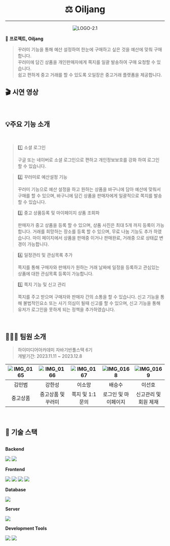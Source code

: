 <div align="center">

# ⚖️ Oiljang

</div>

<hr>

<p align="center">
  <img src="https://github.com/Merge-co/.github/assets/137472733/1ddc1da6-1bb3-4a6a-bec1-10cb49afa57a" alt="LOGO-2.1">
</p>

 🎤 **프로젝트, Oiljang**

> 꾸러미 기능을 통해 예산 설정하여 한눈에 구매하고 싶은 것을 예산에 맞춰 구매합니다.  
> 꾸러미에 담긴 상품을 개인판매자에게 쪽지를 일괄 발송하여 구매 요청할 수 있습니다.  
> 쉽고 편하게 중고 거래를 할 수 있도록 오일장은 중고거래 플랫폼을 제공합니다.


## 🎬 시연 영상


</br>

## 💡주요 기능 소개
</br>

> 1️⃣ 소셜 로그인 
>
> 구글 또는 네이버로 소셜 로그인으로 편하고 개인정보보호를 강화 하여 로그인 할 수 있습니다.
 
> 2️⃣ 꾸러미로 예산설정 기능
>
> 꾸러미 기능으로 예산 설정을 하고 원하는 상품을 바구니에 담아 예산에 맞춰서 구매를 할 수 있으며,
> 바구니에 담긴 상품을 판매자에게 일괄적으로 쪽지를 발송 할 수 있습니다.

> 3️⃣ 중고 상품등록 및 마이페이지 상품 조회파
>
> 판매자가 중고 상품을 등록 할 수 있으며, 상품 사진은 최대 5개 까지 등록이 가능합니다.
> 거래를 희망하는 장소를 등록 할 수 있으며, 무료 나눔 기능도 추가 하였습니다.
> 마이 페이지에서 상품을 판매중 이거나 판매완료, 거래중 으로 상태값 변경이 가능합니다.

> 4️⃣ 일정관리 및 관심목록 추가 
>
> 쪽지를 통해 구매자와 판매자가 원하는 거래 날짜에 일정을 등록하고 관심있는 상품에 대한 관심목록 등록이 가능합니다.

> 5️⃣ 쪽지 기능 및 신고 관리 
>
> 쪽지를 주고 받으며 구매자와 판매자 간의 소통을 할 수 있습니다.
> 신고 기능을 통해 불법적인요소 또는 사기 의심이 될때 신고를 할 수 있으며, 신고 기능을 통해 유저가 로그인을 못하게 되는 정책을 추가하였습니다.


</br>

## 🧑‍🤝‍🧑 팀원 소개
</hr>

> 하이미디어아카데미 자바기반풀스택 6기 </br>
> 개발기간: 2023.11.11 ~ 2023.12.8
					
| <div align="center">![IMG_0165](https://github.com/Merge-co/.github/assets/137472733/453e0d8d-ebb1-4af4-85cd-7fabe8a90591)</div> | <div align="center">![IMG_0166](https://github.com/Merge-co/.github/assets/137472733/ff0240cb-0d68-4784-9a25-95062954d90b)</div> | <div align="center">![IMG_0167](https://github.com/Merge-co/.github/assets/137472733/2ce10fa0-3849-42d3-acf3-ce0773735f77)</div> | <div align="center">![IMG_0168](https://github.com/Merge-co/.github/assets/137472733/a7db652f-1c4f-4ecd-8d22-2ec11e7d7d11)</div> | <div align="center">![IMG_0169](https://github.com/Merge-co/.github/assets/137472733/92f61002-1717-4f63-a7a9-369db05a1b40)</div> | 
| ----- | ------- | ------ | ------- | ------ |
| <div align="center">김민범</div> | <div align="center">강한성</div> | <div align="center">이소망</div> | <div align="center">배승수</div> | <div align="center">이선호</div> |
| <div align="center">중고상품</div> | <div align="center">중고상품 및 꾸러미</div> | <div align="center">쪽지 및 1:1 문의</div> | <div align="center">로그인 및 마이페이지</div> | <div align="center">신고관리 및 회원 제재</div> |

</br>

## 🔧 기술 스택

<div style="display:flex; flex-direction:column; align-items:flex-start;">
    <!-- Backend -->
    <p><strong>Backend</strong></p>
    <div>
        <img src="https://img.shields.io/badge/Java-007396?style=for-the-badge&logo=Java&logoColor=white"> 
        <img src="https://img.shields.io/badge/Spring Boot-6DB33F?style=for-the-badge&logo=spring boot&logoColor=white"> 
    </div>
        <!-- Frontend -->
    <p><strong>Frontend</strong></p>
    <div>
        <img src="https://img.shields.io/badge/html5-E34F26?style=flat-square&logo=html5&logoColor=white"> 
        <img src="https://img.shields.io/badge/css-1572B6?style=flat-square&logo=css3&logoColor=white"> 
        <img src="https://img.shields.io/badge/javascript-F7DF1E?style=flat-square&logo=javascript&logoColor=black">
        <img src="https://img.shields.io/badge/react-61DAFB?style=flat-square&logo=React&logoColor=black"> 
    </div>
    <!-- Database -->
     <p><strong>Database</strong></p>
    <div>
        <img src="https://img.shields.io/badge/mysql-4479A1?style=for-the-badge&logo=mysql&logoColor=white"> 
    </div>
    <!-- Server -->
    <p><strong>Server</strong></p>
    <div>
        <img src="https://img.shields.io/badge/apache tomcat-F8DC75?style=for-the-badge&logo=apachetomcat&logoColor=black">
    </div>
    <!--     Development Tools -->
    <p><strong>Development Tools</strong></p>
    <div>
        <img src="https://img.shields.io/badge/Intellij IDEA-000000?style=flat-square&logo=intellijidea&logoColor=black">
        <img src="https://img.shields.io/badge/Visual Studio Code-007ACC?style=flat-square&logo=visualstudiocode&logoColor=black">
    </div>


<!--



**Here are some ideas to get you started:**

🙋‍♀️ A short introduction - what is your organization all about?
🌈 Contribution guidelines - how can the community get involved?
👩‍💻 Useful resources - where can the community find your docs? Is there anything else the community should know?
🍿 Fun facts - what does your team eat for breakfast?
🧙 Remember, you can do mighty things with the power of [Markdown](https://docs.github.com/github/writing-on-github/getting-started-with-writing-and-formatting-on-github/basic-writing-and-formatting-syntax)
-->
